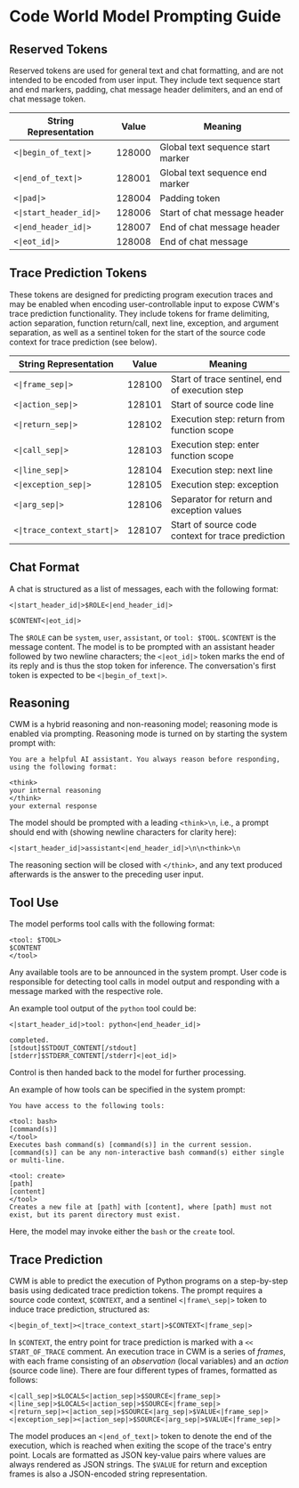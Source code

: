 # Code World Model Prompting Guide

## Reserved Tokens

Reserved tokens are used for general text and chat formatting, and are not intended to be encoded from user input.
They include text sequence start and end markers, padding, chat message header delimiters, and an end of chat message token.

| String Representation | Value | Meaning |
|-----------------------|-------|---------|
|`<\|begin_of_text\|>` | 128000 | Global text sequence start marker |
|`<\|end_of_text\|>` | 128001 | Global text sequence end marker |
|`<\|pad\|>` | 128004 | Padding token |
|`<\|start_header_id\|>`| 128006 | Start of chat message header |
|`<\|end_header_id\|>` | 128007 | End of chat message header |
|`<\|eot_id\|>` | 128008 | End of chat message |


## Trace Prediction Tokens

These tokens are designed for predicting program execution traces and may be enabled when encoding user-controllable input to expose CWM's trace prediction functionality.
They include tokens for frame delimiting, action separation, function return/call, next line, exception, and argument separation, as well as a sentinel token for the start of the source code context for trace prediction (see below).

| String Representation | Value | Meaning |
|-----------------------|-------|---------|
|`<\|frame_sep\|>` | 128100 | Start of trace sentinel, end of execution step |
|`<\|action_sep\|>` | 128101 | Start of source code line |
|`<\|return_sep\|>` | 128102 | Execution step: return from function scope |
|`<\|call_sep\|>` | 128103 | Execution step: enter function scope |
|`<\|line_sep\|>` | 128104 | Execution step: next line |
|`<\|exception_sep\|>` | 128105 | Execution step: exception |
|`<\|arg_sep\|>` | 128106 | Separator for return and exception values |
|`<\|trace_context_start\|>` | 128107 | Start of source code context for trace prediction |


## Chat Format

A chat is structured as a list of messages, each with the following format:
```
<|start_header_id|>$ROLE<|end_header_id|>

$CONTENT<|eot_id|>
```

The `$ROLE` can be `system`, `user`, `assistant`, or `tool: $TOOL`. `$CONTENT` is the message content.
The model is to be prompted with an assistant header followed by two newline characters; the `<|eot_id|>` token marks the end of its reply and is thus the stop token for inference.
The conversation's first token is expected to be `<|begin_of_text|>`.


## Reasoning

CWM is a hybrid reasoning and non-reasoning model; reasoning mode is enabled via prompting. Reasoning mode is turned on by starting the system prompt with:
```
You are a helpful AI assistant. You always reason before responding, using the following format:

<think>
your internal reasoning
</think>
your external response
```
The model should be prompted with a leading `<think>\n`, i.e., a prompt should end with (showing newline characters for clarity here):
```
<|start_header_id|>assistant<|end_header_id|>\n\n<think>\n
```
The reasoning section will be closed with `</think>`, and any text produced afterwards is the answer to the preceding user input.


## Tool Use

The model performs tool calls with the following format:
```
<tool: $TOOL>
$CONTENT
</tool>
```
Any available tools are to be announced in the system prompt. User code is responsible for detecting tool calls in model output and responding with a message marked with the respective role.

An example tool output of the `python` tool could be:
```
<|start_header_id|>tool: python<|end_header_id|>

completed.
[stdout]$STDOUT_CONTENT[/stdout]
[stderr]$STDERR_CONTENT[/stderr]<|eot_id|>
```
Control is then handed back to the model for further processing.

An example of how tools can be specified in the system prompt:
```
You have access to the following tools:

<tool: bash>
[command(s)]
</tool>
Executes bash command(s) [command(s)] in the current session. [command(s)] can be any non-interactive bash command(s) either single or multi-line.

<tool: create>
[path]
[content]
</tool>
Creates a new file at [path] with [content], where [path] must not exist, but its parent directory must exist.
```
Here, the model may invoke either the `bash` or the `create` tool.


## Trace Prediction

CWM is able to predict the execution of Python programs on a step-by-step basis using dedicated trace prediction tokens. The prompt requires a source code context, `$CONTEXT`, and a sentinel `<|frame\_sep|>` token to induce trace prediction, structured as:
```
<|begin_of_text|><|trace_context_start|>$CONTEXT<|frame_sep|>
```
In `$CONTEXT`, the entry point for trace prediction is marked with a `<< START_OF_TRACE` comment. An execution trace in CWM is a series of *frames*, with each frame consisting of an *observation* (local variables) and an *action* (source code line). There are four different types of frames, formatted as follows:
```
<|call_sep|>$LOCALS<|action_sep|>$SOURCE<|frame_sep|>
<|line_sep|>$LOCALS<|action_sep|>$SOURCE<|frame_sep|>
<|return_sep|><|action_sep|>$SOURCE<|arg_sep|>$VALUE<|frame_sep|>
<|exception_sep|><|action_sep|>$SOURCE<|arg_sep|>$VALUE<|frame_sep|>
```
The model produces an `<|end_of_text|>` token to denote the end of the execution, which is reached when exiting the scope of the trace's entry point. Locals are formatted as JSON key-value pairs where values are always rendered as JSON strings. The `$VALUE` for return and exception frames is also a JSON-encoded string representation.
